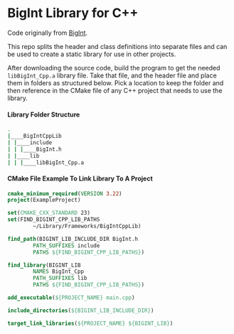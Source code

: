 # BigInt Library for C++

Code originally from [BigInt](https://github.com/faheel/BigInt).

This repo splits the header and class definitions into separate files and can be used to create a static library for use in other projects.

After downloading the source code, build the program to get the needed `libBigInt_Cpp.a` library file.  Take that file, and the header file and place them in folders as structured below.  Pick a location to keep the folder and then reference in the CMake file of any C++ project that needs to use the library.

#### Library Folder Structure
``` bash
.
|____BigIntCppLib
| |____include
| | |____BigInt.h
| |____lib
| | |____libBigInt_Cpp.a
```

#### CMake File Example To Link Library To A Project
``` cmake
cmake_minimum_required(VERSION 3.22)
project(ExampleProject)

set(CMAKE_CXX_STANDARD 23)
set(FIND_BIGINT_CPP_LIB_PATHS
        ~/Library/Frameworks/BigIntCppLib)

find_path(BIGINT_LIB_INCLUDE_DIR BigInt.h
        PATH_SUFFIXES include
        PATHS ${FIND_BIGINT_CPP_LIB_PATHS})

find_library(BIGINT_LIB
        NAMES BigInt_Cpp
        PATH_SUFFIXES lib
        PATHS ${FIND_BIGINT_CPP_LIB_PATHS})

add_executable(${PROJECT_NAME} main.cpp)

include_directories(${BIGINT_LIB_INCLUDE_DIR})

target_link_libraries(${PROJECT_NAME} ${BIGINT_LIB})
```